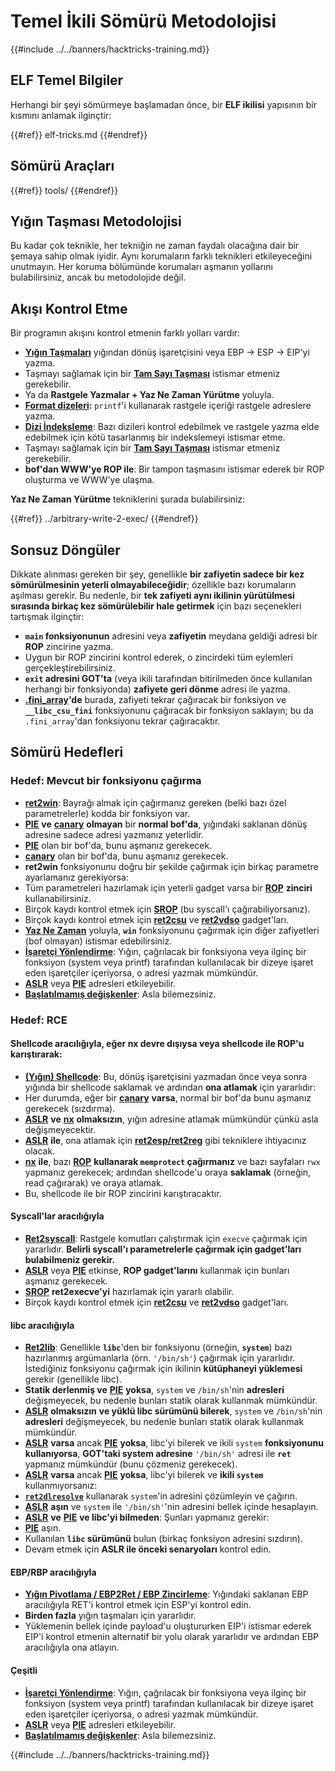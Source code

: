 # Temel İkili Sömürü Metodolojisi

{{#include ../../banners/hacktricks-training.md}}

## ELF Temel Bilgiler

Herhangi bir şeyi sömürmeye başlamadan önce, bir **ELF ikilisi** yapısının bir kısmını anlamak ilginçtir:

{{#ref}}
elf-tricks.md
{{#endref}}

## Sömürü Araçları

{{#ref}}
tools/
{{#endref}}

## Yığın Taşması Metodolojisi

Bu kadar çok teknikle, her tekniğin ne zaman faydalı olacağına dair bir şemaya sahip olmak iyidir. Aynı korumaların farklı teknikleri etkileyeceğini unutmayın. Her koruma bölümünde korumaları aşmanın yollarını bulabilirsiniz, ancak bu metodolojide değil.

## Akışı Kontrol Etme

Bir programın akışını kontrol etmenin farklı yolları vardır:

- [**Yığın Taşmaları**](../stack-overflow/) yığından dönüş işaretçisini veya EBP -> ESP -> EIP'yi yazma.
- Taşmayı sağlamak için bir [**Tam Sayı Taşması**](../integer-overflow.md) istismar etmeniz gerekebilir.
- Ya da **Rastgele Yazmalar + Yaz Ne Zaman Yürütme** yoluyla.
- [**Format dizeleri**](../format-strings/)**:** `printf`'i kullanarak rastgele içeriği rastgele adreslere yazma.
- [**Dizi İndeksleme**](../array-indexing.md): Bazı dizileri kontrol edebilmek ve rastgele yazma elde edebilmek için kötü tasarlanmış bir indekslemeyi istismar etme.
- Taşmayı sağlamak için bir [**Tam Sayı Taşması**](../integer-overflow.md) istismar etmeniz gerekebilir.
- **bof'dan WWW'ye ROP ile**: Bir tampon taşmasını istismar ederek bir ROP oluşturma ve WWW'ye ulaşma.

**Yaz Ne Zaman Yürütme** tekniklerini şurada bulabilirsiniz:

{{#ref}}
../arbitrary-write-2-exec/
{{#endref}}

## Sonsuz Döngüler

Dikkate alınması gereken bir şey, genellikle **bir zafiyetin sadece bir kez sömürülmesinin yeterli olmayabileceğidir**; özellikle bazı korumaların aşılması gerekir. Bu nedenle, bir **tek zafiyeti aynı ikilinin yürütülmesi sırasında birkaç kez sömürülebilir hale getirmek** için bazı seçenekleri tartışmak ilginçtir:

- **`main` fonksiyonunun** adresini veya **zafiyetin** meydana geldiği adresi bir **ROP** zincirine yazma.
- Uygun bir ROP zincirini kontrol ederek, o zincirdeki tüm eylemleri gerçekleştirebilirsiniz.
- **`exit` adresini GOT'ta** (veya ikili tarafından bitirilmeden önce kullanılan herhangi bir fonksiyonda) **zafiyete geri dönme** adresi ile yazma.
- [**.fini_array**](../arbitrary-write-2-exec/www2exec-.dtors-and-.fini_array.md#eternal-loop)**'de** burada, zafiyeti tekrar çağıracak bir fonksiyon ve **`__libc_csu_fini`** fonksiyonunu çağıracak bir fonksiyon saklayın; bu da `.fini_array`'dan fonksiyonu tekrar çağıracaktır.

## Sömürü Hedefleri

### Hedef: Mevcut bir fonksiyonu çağırma

- [**ret2win**](#ret2win): Bayrağı almak için çağırmanız gereken (belki bazı özel parametrelerle) kodda bir fonksiyon var.
- [**PIE**](../common-binary-protections-and-bypasses/pie/) **ve** [**canary**](../common-binary-protections-and-bypasses/stack-canaries/) **olmayan** bir **normal bof'da**, yığındaki saklanan dönüş adresine sadece adresi yazmanız yeterlidir.
- [**PIE**](../common-binary-protections-and-bypasses/pie/) olan bir bof'da, bunu aşmanız gerekecek.
- [**canary**](../common-binary-protections-and-bypasses/stack-canaries/) olan bir bof'da, bunu aşmanız gerekecek.
- **ret2win** fonksiyonunu doğru bir şekilde çağırmak için birkaç parametre ayarlamanız gerekiyorsa:
- Tüm parametreleri hazırlamak için yeterli gadget varsa bir [**ROP**](#rop-and-ret2...-techniques) **zinciri** kullanabilirsiniz.
- Birçok kaydı kontrol etmek için [**SROP**](../rop-return-oriented-programing/srop-sigreturn-oriented-programming/) (bu syscall'ı çağırabiliyorsanız).
- Birçok kaydı kontrol etmek için [**ret2csu**](../rop-return-oriented-programing/ret2csu.md) ve [**ret2vdso**](../rop-return-oriented-programing/ret2vdso.md) gadget'ları.
- [**Yaz Ne Zaman**](../arbitrary-write-2-exec/) yoluyla, **`win`** fonksiyonunu çağırmak için diğer zafiyetleri (bof olmayan) istismar edebilirsiniz.
- [**İşaretçi Yönlendirme**](../stack-overflow/pointer-redirecting.md): Yığın, çağrılacak bir fonksiyona veya ilginç bir fonksiyon (system veya printf) tarafından kullanılacak bir dizeye işaret eden işaretçiler içeriyorsa, o adresi yazmak mümkündür.
- [**ASLR**](../common-binary-protections-and-bypasses/aslr/) veya [**PIE**](../common-binary-protections-and-bypasses/pie/) adresleri etkileyebilir.
- [**Başlatılmamış değişkenler**](../stack-overflow/uninitialized-variables.md): Asla bilemezsiniz.

### Hedef: RCE

#### Shellcode aracılığıyla, eğer nx devre dışıysa veya shellcode ile ROP'u karıştırarak:

- [**(Yığın) Shellcode**](#stack-shellcode): Bu, dönüş işaretçisini yazmadan önce veya sonra yığında bir shellcode saklamak ve ardından **ona atlamak** için yararlıdır:
- Her durumda, eğer bir [**canary**](../common-binary-protections-and-bypasses/stack-canaries/) **varsa**, normal bir bof'da bunu aşmanız gerekecek (sızdırma).
- [**ASLR**](../common-binary-protections-and-bypasses/aslr/) **ve** [**nx**](../common-binary-protections-and-bypasses/no-exec-nx.md) **olmaksızın**, yığın adresine atlamak mümkündür çünkü asla değişmeyecektir.
- [**ASLR**](../common-binary-protections-and-bypasses/aslr/) **ile**, ona atlamak için [**ret2esp/ret2reg**](../rop-return-oriented-programing/ret2esp-ret2reg.md) gibi tekniklere ihtiyacınız olacak.
- [**nx**](../common-binary-protections-and-bypasses/no-exec-nx.md) **ile**, bazı [**ROP**](../rop-return-oriented-programing/) **kullanarak `memprotect` çağırmanız** ve bazı sayfaları `rwx` yapmanız gerekecek; ardından shellcode'u oraya **saklamak** (örneğin, read çağırarak) ve oraya atlamak.
- Bu, shellcode ile bir ROP zincirini karıştıracaktır.

#### Syscall'lar aracılığıyla

- [**Ret2syscall**](../rop-return-oriented-programing/rop-syscall-execv/): Rastgele komutları çalıştırmak için `execve` çağırmak için yararlıdır. **Belirli syscall'ı parametrelerle çağırmak için gadget'ları bulabilmeniz gerekir.**
- [**ASLR**](../common-binary-protections-and-bypasses/aslr/) veya [**PIE**](../common-binary-protections-and-bypasses/pie/) etkinse, **ROP gadget'larını** kullanmak için bunları aşmanız gerekecek.
- [**SROP**](../rop-return-oriented-programing/srop-sigreturn-oriented-programming/) **ret2execve'yi** hazırlamak için yararlı olabilir.
- Birçok kaydı kontrol etmek için [**ret2csu**](../rop-return-oriented-programing/ret2csu.md) ve [**ret2vdso**](../rop-return-oriented-programing/ret2vdso.md) gadget'ları.

#### libc aracılığıyla

- [**Ret2lib**](../rop-return-oriented-programing/ret2lib/): Genellikle **`libc`**'den bir fonksiyonu (örneğin, **`system`**) bazı hazırlanmış argümanlarla (örn. `'/bin/sh'`) çağırmak için yararlıdır. İstediğiniz fonksiyonu çağırmak için ikilinin **kütüphaneyi yüklemesi** gerekir (genellikle libc).
- **Statik derlenmiş ve** [**PIE**](../common-binary-protections-and-bypasses/pie/) **yoksa**, `system` ve `/bin/sh`'nin **adresleri** değişmeyecek, bu nedenle bunları statik olarak kullanmak mümkündür.
- [**ASLR**](../common-binary-protections-and-bypasses/aslr/) **olmaksızın** **ve yüklü libc sürümünü bilerek**, `system` ve `/bin/sh`'nin **adresleri** değişmeyecek, bu nedenle bunları statik olarak kullanmak mümkündür.
- [**ASLR**](../common-binary-protections-and-bypasses/aslr/) **varsa** ancak [**PIE**](../common-binary-protections-and-bypasses/pie/) **yoksa**, libc'yi bilerek ve ikili `system` **fonksiyonunu kullanıyorsa**, **GOT'taki system adresine** `'/bin/sh'` adresi ile **`ret`** yapmanız mümkündür (bunu çözmeniz gerekecek).
- [**ASLR**](../common-binary-protections-and-bypasses/aslr/) **varsa** ancak [**PIE**](../common-binary-protections-and-bypasses/pie/) **yoksa**, libc'yi bilerek ve **ikili `system`** kullanmıyorsanız:
- [**`ret2dlresolve`**](../rop-return-oriented-programing/ret2dlresolve.md) kullanarak `system`'in adresini çözümleyin ve çağırın.
- [**ASLR**](../common-binary-protections-and-bypasses/aslr/) **aşın** ve `system` ile `'/bin/sh'`'nin adresini bellek içinde hesaplayın.
- [**ASLR**](../common-binary-protections-and-bypasses/aslr/) **ve** [**PIE**](../common-binary-protections-and-bypasses/pie/) **ve libc'yi bilmeden**: Şunları yapmanız gerekir:
- [**PIE**](../common-binary-protections-and-bypasses/pie/) aşın.
- Kullanılan **`libc` sürümünü** bulun (birkaç fonksiyon adresini sızdırın).
- Devam etmek için **ASLR ile önceki senaryoları** kontrol edin.

#### EBP/RBP aracılığıyla

- [**Yığın Pivotlama / EBP2Ret / EBP Zincirleme**](../stack-overflow/stack-pivoting-ebp2ret-ebp-chaining.md): Yığındaki saklanan EBP aracılığıyla RET'i kontrol etmek için ESP'yi kontrol edin.
- **Birden fazla** yığın taşmaları için yararlıdır.
- Yüklemenin bellek içinde payload'u oluştururken EIP'i istismar ederek EIP'i kontrol etmenin alternatif bir yolu olarak yararlıdır ve ardından EBP aracılığıyla ona atlayın.

#### Çeşitli

- [**İşaretçi Yönlendirme**](../stack-overflow/pointer-redirecting.md): Yığın, çağrılacak bir fonksiyona veya ilginç bir fonksiyon (system veya printf) tarafından kullanılacak bir dizeye işaret eden işaretçiler içeriyorsa, o adresi yazmak mümkündür.
- [**ASLR**](../common-binary-protections-and-bypasses/aslr/) veya [**PIE**](../common-binary-protections-and-bypasses/pie/) adresleri etkileyebilir.
- [**Başlatılmamış değişkenler**](../stack-overflow/uninitialized-variables.md): Asla bilemezsiniz.

{{#include ../../banners/hacktricks-training.md}}
